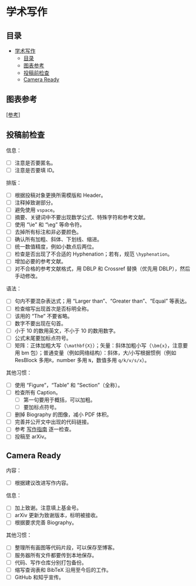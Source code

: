 # 学术写作

## 目录

- [学术写作](#学术写作)
  - [目录](#目录)
  - [图表参考](#图表参考)
  - [投稿前检查](#投稿前检查)
  - [Camera Ready](#camera-ready)

## 图表参考

[[参考]](https://github.com/ryanxingql/awesome-computer-vision-illustration)

## 投稿前检查

信息：

- [ ] 注意是否要匿名。
- [ ] 注意是否要填 ID。

排版：

- [ ] 根据投稿对象更换所需模版和 Header。
- [ ] 注释掉致谢部分。
- [ ] 避免使用 `vspace`。
- [ ] 摘要、关键词中不要出现数学公式、特殊字符和参考文献。
- [ ] 使用 “\ie” 和 “\eg” 等命令符。
- [ ] 去掉所有标注和非必要颜色。
- [ ] 确认所有加粗、斜体、下划线、缩进。
- [ ] 统一数值精度，例如小数点后两位。
- [ ] 检查是否出现了不合适的 Hyphenation；若有，规范 `\hyphenation`。
- [ ] 增加必要的参考文献。
- [ ] 对不合格的参考文献格式，用 DBLP 和 Crossref 替换（优先用 DBLP），然后手动修改。

语法：

- [ ] 句内不要混杂表达式；用 “Larger than”、“Greater than”、“Equal” 等表达。
- [ ] 检查缩写出现首次是否标明全称。
- [ ] 该用的 “The” 不要省略。
- [ ] 数字不要出现在句首。
- [ ] 小于 10 的数用英文，不小于 10 的数用数字。
- [ ] 公式末尾要加标点符号。
- [ ] 矩阵：正体加粗大写（`\mathbf{X}`）；矢量：斜体加粗小写（`\bm{x}`，注意要用 bm 包）；普通变量（例如网络结构）：斜体，大/小写根据惯例（例如 ResBlock 多用`R`，number 多用 `N`，数值多用 `q/k/v/s/x`）。

其他习惯：

- [ ] 使用 “Figure”，“Table” 和 “Section”（全称）。
- [ ] 检查所有 Caption。
  - [ ] 第一句要用于概括，可以加粗。
  - [ ] 要加标点符号。
- [ ] 删掉 Biography 的图像，减小 PDF 体积。
- [ ] 完善并公开文中出现的代码链接。
- [ ] 参考 [写作指南](https://github.com/MLNLP-World/Paper_Writing_Tips) 逐一检查。
- [ ] 投稿至 arXiv。

## Camera Ready

内容：

- [ ] 根据建议改进写作内容。

信息：

- [ ] 加上致谢。注意填上基金号。
- [ ] arXiv 更新为致谢版本，标明被接收。
- [ ] 根据要求完善 Biography。

其他习惯：

- [ ] 整理所有画图等代码片段，可以保存至博客。
- [ ] 服务器所有文件都要传到本地保存。
- [ ] 代码、写作仓库分别打包备份。
- [ ] 缩写查询表和 BibTeX 沿用至今后的工作。
- [ ] GitHub 和知乎宣传。
